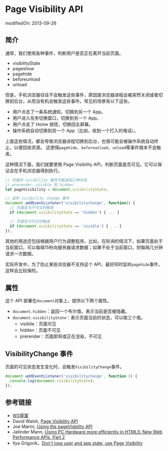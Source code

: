 
# Page Visibility API
<!-- layout: page
date: 2012-11-20
category: htmlapi
--> modifiedOn: 2013-09-26


## 简介

通常，我们使用各种事件，判断用户是否正在离开当前页面。

- visibilityState
- pageshow
- pagehide
- beforeunload
- unload

但是，手机浏览器往往不会触发这些事件，原因是浏览器进程会被突然关闭或者切换到后台，从而没有机会触发这些事件。常见的场景有以下这些。

- 用户点击了一条系统通知，切换到另一个 App。
- 用户进入任务切换窗口，切换到另一个 App。
- 用户点击了 Home 按钮，切换回主屏幕。
- 操作系统自动切换到另一个 App（比如，收到一个打入的电话）。

上面这些情况，都会导致浏览器进程切换到后台，也很可能会被操作系统自动终止，以便回收资源。 这使得`pagehide`、`beforeunload`、`unload`等事件根本不会触发。

这种情况下面，我们就要使用 Page Visibility API，判断页面是否可见。它可以保证会在手机浏览器得到执行。

```javascript
// 页面的 visibility 属性可能返回三种状态
// prerender，visible 和 hidden
let pageVisibility = document.visibilityState;

// 监听 visibility change 事件
document.addEventListener('visibilitychange', function() {
  // 页面变为不可见时触发
  if (document.visibilityState == 'hidden') { ... }

  // 页面变为可见时触发
  if (document.visibilityState == 'visible') { ... }
});
```

其他的用途还包括根据用户行为调整程序。比如，在轮询的情况下，如果页面处于当前窗口，可以每隔15秒向服务器请求数据；如果不处于当前窗口，则每隔几分钟请求一次数据。

实际开发中，为了防止某些浏览器不支持这个 API，最好同时监听`pagehide`事件，这样会比较保险。

## 属性

这个 API 部署在`document`对象上，提供以下两个属性。

- `document.hidden`：返回一个布尔值，表示当前是否被隐藏。
- `document.visibilityState`：表示页面当前的状态，可以取三个值。
  - visibile：页面可见
  - hidden：页面不可见
  - prerender：页面即将或正在渲染，不可见

## VisibilityChange 事件

页面的可见状态发生变化时，会触发`VisibilityChange`事件。

```javascript
document.addEventListener('visibilitychange', function () {
  console.log(document.visibilityState);
});
```

## 参考链接

- [W3草案](http://www.w3.org/TR/page-visibility/)
- David Walsh, [Page Visibility API](http://davidwalsh.name/page-visibility)
- Joe Marini, [Using the pageVisbility API](http://www.html5rocks.com/en/tutorials/pagevisibility/intro/)
- Jatinder Mann, [Using PC Hardware more efficiently in HTML5: New Web Performance APIs, Part 2](http://blogs.msdn.com/b/ie/archive/2011/07/08/using-pc-hardware-more-efficiently-in-html5-new-web-performance-apis-part-2.aspx)
- Ilya Grigorik，[Don't lose user and app state, use Page Visibility](https://www.igvita.com/2015/11/20/dont-lose-user-and-app-state-use-page-visibility/)

